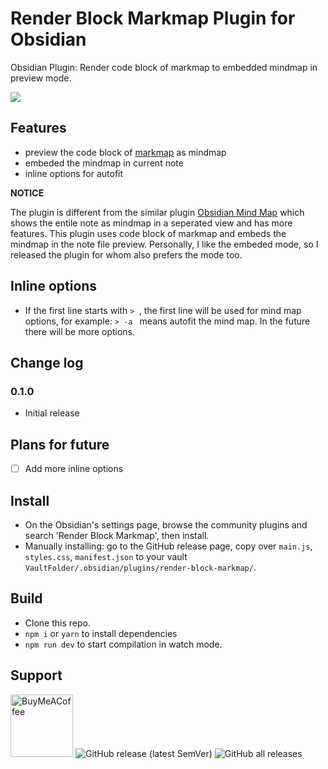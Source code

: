 # Render Block Markmap Plugin for Obsidian

Obsidian Plugin: Render code block of markmap to embedded mindmap in preview mode.

![](https://raw.githubusercontent.com/xpgo/obsidian-render-block-markmap(https://github.com/xpgo/obsidian-render-block-markmap)/master/image/render-block-markmap1.png)

## Features

- preview the code block of [markmap](https://markmap.js.org/) as mindmap
- embeded the mindmap in current note
- inline options for autofit

**NOTICE**

The plugin is different from the similar plugin [Obsidian Mind Map](https://github.com/lynchjames/obsidian-mind-map) which shows the entile note as mindmap in a seperated view and has more features. This plugin uses code block of markmap and embeds the mindmap in the note file preview. Personally, I like the embeded mode, so I released the plugin for whom also prefers the mode too.

## Inline options

- If the first line starts with `> `, the first line will be used for mind map options, for example: `> -a ` means autofit the mind map. In the future there will be more options.

## Change log

### 0.1.0

- Initial release

## Plans for future

- [ ] Add more inline options

## Install

- On the Obsidian's settings page, browse the community plugins and search 'Render Block Markmap', then install.
- Manually installing: go to the GitHub release page, copy over `main.js`, `styles.css`, `manifest.json` to your vault `VaultFolder/.obsidian/plugins/render-block-markmap/`.

## Build

- Clone this repo.
- `npm i` or `yarn` to install dependencies
- `npm run dev` to start compilation in watch mode.

## Support

[<img src="https://cdn.buymeacoffee.com/buttons/v2/default-yellow.png" alt="BuyMeACoffee" width="100">](https://www.buymeacoffee.com/xpgo)
![GitHub release (latest SemVer)](https://img.shields.io/github/v/release/xpgo/obsidian-render-block-markmap?style=for-the-badge)
![GitHub all releases](https://img.shields.io/github/downloads/xpgo/obsidian-render-block-markmap/total?style=for-the-badge)
